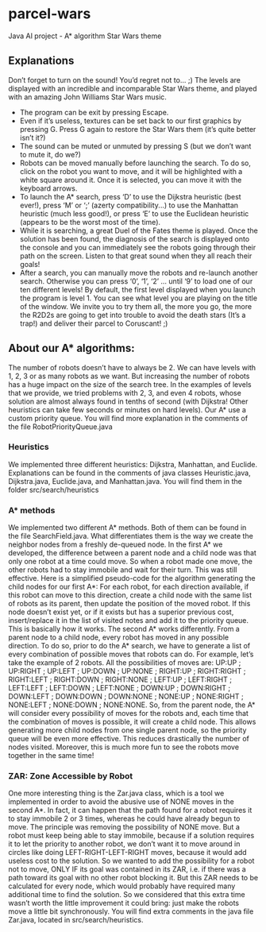 # parcel-wars

Java AI project - A* algorithm Star Wars theme

## Explanations
Don’t forget to turn on the sound! You’d regret not to... ;)
The levels are displayed with an incredible and incomparable Star Wars theme, and played with an amazing John Williams Star Wars music.
* The program can be exit by pressing Escape.
* Even if it’s useless, textures can be set back to our first graphics by pressing G. Press G again to restore the Star Wars them (it’s quite better isn’t it?)
* The sound can be muted or unmuted by pressing S (but we don’t want to mute it, do we?)
* Robots can be moved manually before launching the search. To do so, click on the robot you want to move, and it will be highlighted with a white square around it. Once it is selected, you can move it with the keyboard arrows.
* To launch the A* search, press ‘D’ to use the Dijkstra heuristic (best ever!), press ‘M’ or ‘;’ (azerty compatibility...) to use the Manhattan heuristic (much less good!), or press ‘E’ to use the Euclidean heuristic (appears to be the worst most of the time).
* While it is searching, a great Duel of the Fates theme is played. Once the solution has been found, the diagnosis of the search is displayed onto the console and you can immediately see the robots going through their path on the screen. Listen to that great sound when they all reach their goals!
* After a search, you can manually move the robots and re-launch another search. Otherwise you can press ‘0’, ‘1’, ‘2’ ... until ‘9’ to load one of our ten different levels! By default, the first level displayed when you launch the program is level 1. You can see what level you are playing on the title of the window. We invite you to try them all, the more you go, the more the R2D2s are going to get into trouble to avoid the death stars (It’s a trap!) and deliver their parcel to Coruscant! ;)

## About our A* algorithms:
The number of robots doesn’t have to always be 2. We can have levels with 1, 2, 3 or as many robots as we want. But increasing the number of robots has a huge impact on the size of the search tree. In the examples of levels that we provide, we tried problems with 2, 3, and even 4 robots, whose solution are almost always found in tenths of second (with Dijkstra! Other heuristics can take few seconds or minutes on hard levels).
Our A* use a custom priority queue. You will find more explanation in the comments of the file RobotPriorityQueue.java

### Heuristics
We implemented three different heuristics: Dijkstra, Manhattan, and Euclide. Explanations can be found in the comments of java classes Heuristic.java, Dijkstra.java, Euclide.java, and Manhattan.java. You will find them in the folder src/search/heuristics

### A* methods
We implemented two different A* methods. Both of them can be found in the file SearchField.java. What differentiates them is the way we create the neighbor nodes from a freshly de-queued node.
In the first A\* we developed, the difference between a parent node and a child node was that only one robot at a time could move. So when a robot made one move, the other robots had to stay immobile and wait for their turn. This was still effective. Here is a simplified pseudo-code for the algorithm generating the child nodes for our first A*:
For each robot, for each direction available, if this robot can move to this direction, create a child node with the same list of robots as its parent, then update the position of the moved robot. If this node doesn’t exist yet, or if it exists but has a superior previous cost, insert/replace it in the list of visited notes and add it to the priority queue. This is basically how it works.
The second A\* works differently. From a parent node to a child node, every robot has moved in any possible direction. To do so, prior to do the A* search, we have to generate a list of every combination of possible moves that robots can do. For example, let’s take the example of 2 robots. All the possibilities of moves are:
UP:UP ; UP:RIGHT ; UP:LEFT ; UP:DOWN ; UP:NONE ; RIGHT:UP ; RIGHT:RIGHT ; RIGHT:LEFT ; RIGHT:DOWN ; RIGHT:NONE ; LEFT:UP ; LEFT:RIGHT ; LEFT:LEFT ; LEFT:DOWN ; LEFT:NONE ; DOWN:UP ; DOWN:RIGHT ; DOWN:LEFT ; DOWN:DOWN ; DOWN:NONE ; NONE:UP ; NONE:RIGHT ; NONE:LEFT ; NONE:DOWN ; NONE:NONE.
So, from the parent node, the A* will consider every possibility of moves for the robots and, each time that the combination of moves is possible, it will create a child node. This allows generating more child nodes from one single parent node, so the priority queue will be even more effective. This reduces drastically the number of nodes visited. Moreover, this is much more fun to see the robots move together in the same time!

### ZAR: Zone Accessible by Robot
One more interesting thing is the Zar.java class, which is a tool we implemented in order to avoid the abusive use of NONE moves in the second A*. In fact, it can happen that the path found for a robot requires it to stay immobile 2 or 3 times, whereas he could have already begun to move.
The principle was removing the possibility of NONE move. But a robot must keep being able to stay immobile, because if a solution requires it to let the priority to another robot, we don’t want it to move around in circles like doing LEFT-RIGHT-LEFT-RIGHT moves, because it would add useless cost to the solution.
So we wanted to add the possibility for a robot not to move, ONLY IF its goal was contained in its ZAR, i.e. if there was a path toward its goal with no other robot blocking it.
But this ZAR needs to be calculated for every node, which would probably have required many additional time to find the solution. So we considered that this extra time wasn’t worth the little improvement it could bring: just make the robots move a little bit synchronously.
You will find extra comments in the java file Zar.java, located in src/search/heuristics.
